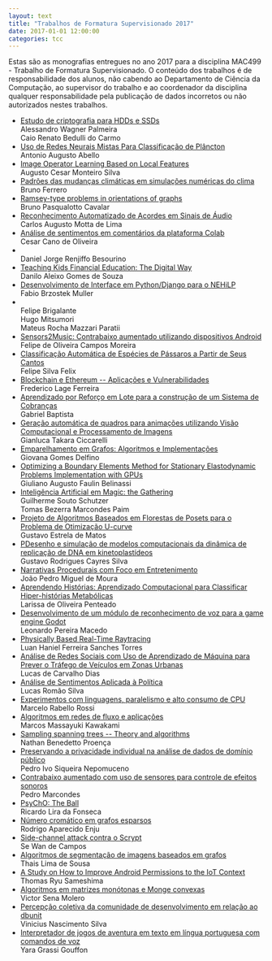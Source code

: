 ```yaml
---
layout: text
title: "Trabalhos de Formatura Supervisionado 2017"
date: 2017-01-01 12:00:00
categories: tcc
---
```

 Estas são as monografias entregues no ano 2017 para a disciplina MAC499 - Trabalho de Formatura Supervisionado. O conteúdo dos trabalhos é de responsabilidade dos alunos, não cabendo ao Departamento de Ciência da Computação, ao supervisor do trabalho e ao coordenador da disciplina qualquer responsabilidade pela publicação de dados incorretos ou não autorizados nestes trabalhos. 

<ul class="tccs collection">
<li class="collection-item"><a href="http://bcc.ime.usp.br/tccs/2017/alewag/">Estudo de criptografia para HDDs e SSDs
</a><br>Alessandro Wagner Palmeira
<br>Caio Renato Bedulli do Carmo
</li>

<li class="collection-item"><a href="http://bcc.ime.usp.br/tccs/2017/antabello/">Uso de Redes Neurais Mistas Para Classificação de Plâncton</a><br>Antonio Augusto Abello</li>

<li class="collection-item"><a href="http://bcc.ime.usp.br/tccs/2017/augmont/">Image Operator Learning Based on Local Features</a>
<br>Augusto Cesar Monteiro Silva</li>

<li class="collection-item"><a href="http://bcc.ime.usp.br/tccs/2017/brunofer/">Padrões das mudanças climáticas em simulações numéricas do clima</a><br>Bruno Ferrero</li>

<li class="collection-item"><a href="http://bcc.ime.usp.br/tccs/2017/brunopc/">Ramsey-type problems in orientations of graphs</a><br>Bruno Pasqualotto Cavalar</li>

<li class="collection-item"><a href="http://bcc.ime.usp.br/tccs/2017/carml/">Reconhecimento Automatizado de Acordes em Sinais de Áudio</a><br>Carlos Augusto Motta de Lima</li>

<li class="collection-item"><a href="http://bcc.ime.usp.br/tccs/2017/cesca/">Análise de sentimentos em comentários da plataforma Colab</a><br>Cesar Cano de Oliveira </li>

<li class="collection-item"><a href="http://bcc.ime.usp.br/tccs/2017/djren/"></a><br>Daniel Jorge Renjiffo Besourino</li>

<li class="collection-item"><a href="http://bcc.ime.usp.br/tccs/2017/danags/">Teaching Kids Financial Education: The Digital Way</a><br>Danilo Aleixo Gomes de Souza </li>

<li class="collection-item"><a href="http://bcc.ime.usp.br/tccs/2017/fabm/">Desenvolvimento de Interface em Python/Django para o NEHiLP</a><br>Fabio Brzostek Muller </li>

<li class="collection-item"><a href="http://bcc.ime.usp.br/tccs/2017/fehuma/">
</a><br>Felipe Brigalante
<br>Hugo Mitsumori
<br>Mateus Rocha Mazzari Paratii
</li>

<li class="collection-item"><a href="http://bcc.ime.usp.br/tccs/2017/fecm/">Sensors2Music: Contrabaixo aumentado utilizando dispositivos Android</a><br>Felipe de Oliveira Campos Moreira </li>

<li class="collection-item"><a href="http://bcc.ime.usp.br/tccs/2017/fesf/">Classificação Automática de Espécies de Pássaros a Partir de Seus Cantos</a><br>Felipe Silva Felix </li>

<li class="collection-item"><a href="http://bcc.ime.usp.br/tccs/2017/frelf/">Blockchain e Ethereum -- Aplicações e Vulnerabilidades</a><br>Frederico Lage Ferreira </li>

<li class="collection-item"><a href="http://bcc.ime.usp.br/tccs/2017/gabap/">Aprendizado por Reforço em Lote para a construção de um Sistema de Cobranças</a><br>Gabriel Baptista </li>

<li class="collection-item"><a href="http://bcc.ime.usp.br/tccs/2017/giatc/">Geração automática de quadros para animações utilizando Visão Computacional e Processamento de Imagens</a><br>Gianluca Takara Ciccarelli </li>

<li class="collection-item"><a href="http://bcc.ime.usp.br/tccs/2017/gigd/">Emparelhamento em Grafos: Algoritmos e Implementações </a><br>Giovana Gomes Delfino </li>

<li class="collection-item"><a href="http://bcc.ime.usp.br/tccs/2017/giafb/">Optimizing a Boundary Elements Method for Stationary Elastodynamic Problems Implementation with GPUs </a><br>Giuliano Augusto Faulin Belinassi </li>

<li class="collection-item"><a href="http://bcc.ime.usp.br/tccs/2017/guito/">Inteligência Artificial em Magic: the Gathering </a><br>Guilherme Souto Schutzer 
<br>Tomas Bezerra Marcondes Paim
</li>

<li class="collection-item"><a href="http://bcc.ime.usp.br/tccs/2017/guem/">Projeto de Algoritmos Baseados em Florestas de Posets para o Problema de Otimização U-curve </a><br>Gustavo Estrela de Matos </li>

<li class="collection-item"><a href="http://bcc.ime.usp.br/tccs/2017/gurcs/">PDesenho e simulação de modelos computacionais da dinâmica de replicação de DNA em kinetoplastídeos </a><br>Gustavo Rodrigues Cayres Silva </li>

<li class="collection-item"><a href="http://bcc.ime.usp.br/tccs/2017/jopmm/">Narrativas Procedurais com Foco em Entretenimento </a><br>João Pedro Miguel de Moura </li>

<li class="collection-item"><a href="http://bcc.ime.usp.br/tccs/2017/laop/">Aprendendo Histórias: Aprendizado Computacional para Classificar Hiper-histórias Metabólicas </a><br>Larissa de Oliveira Penteado </li>

<li class="collection-item"><a href="http://bcc.ime.usp.br/tccs/2017/leopm/">Desenvolvimento de um módulo de reconhecimento de voz para a game engine Godot </a><br>Leonardo Pereira Macedo </li>

<li class="collection-item"><a href="http://bcc.ime.usp.br/tccs/2017/luhfst/">Physically Based Real-Time Raytracing  </a><br>Luan Haniel Ferreira Sanches Torres </li>

<li class="collection-item"><a href="http://bcc.ime.usp.br/tccs/2017/lucd/">Análise de Redes Sociais com Uso de Aprendizado de Máquina para Prever o Tráfego de Veículos em Zonas Urbanas  </a><br>Lucas de Carvalho Dias</li>

<li class="collection-item"><a href="http://bcc.ime.usp.br/tccs/2017/lurs/">Análise de Sentimentos Aplicada à Política  </a><br>Lucas Romão Silva</li>

<li class="collection-item"><a href="http://bcc.ime.usp.br/tccs/2017/marr/">Experimentos com linguagens, paralelismo e alto consumo de CPU  </a><br>Marcelo Rabello Rossi </li>

<li class="collection-item"><a href="http://bcc.ime.usp.br/tccs/2017/mamk/">Algoritmos em redes de fluxo e aplicações  </a><br>Marcos Massayuki Kawakami </li>

<li class="collection-item"><a href="http://bcc.ime.usp.br/tccs/2017/nabp/">Sampling spanning trees -- Theory and algorithms  </a><br>Nathan Benedetto Proença </li>

<li class="collection-item"><a href="http://bcc.ime.usp.br/tccs/2017/peisn/">Preservando a privacidade individual na análise de dados de domínio público  </a><br>Pedro Ivo Siqueira Nepomuceno </li>

<li class="collection-item"><a href="http://bcc.ime.usp.br/tccs/2017/pem/">Contrabaixo aumentado com uso de sensores para controle de efeitos sonoros </a><br>Pedro Marcondes </li>

<li class="collection-item"><a href="http://bcc.ime.usp.br/tccs/2017/rilf/">PsyChO: The Ball </a><br>Ricardo Lira da Fonseca </li>

<li class="collection-item"><a href="http://bcc.ime.usp.br/tccs/2017/roae/">Número cromático em grafos esparsos </a><br>Rodrigo Aparecido Enju </li>

<li class="collection-item"><a href="http://bcc.ime.usp.br/tccs/2017/sewc/">Side-channel attack contra o Scrypt </a><br>Se Wan de Campos </li>

<li class="collection-item"><a href="http://bcc.ime.usp.br/tccs/2017/thals/">Algoritmos de segmentação de imagens baseados em grafos </a><br>Thais Lima de Sousa </li>

<li class="collection-item"><a href="http://bcc.ime.usp.br/tccs/2017/thors/">A Study on How to Improve Android Permissions to the IoT Context </a><br>Thomas Ryu Sameshima </li>

<li class="collection-item"><a href="http://bcc.ime.usp.br/tccs/2017/vism/">Algoritmos em matrizes monótonas e Monge convexas </a><br>Victor Sena Molero </li>

<li class="collection-item"><a href="http://bcc.ime.usp.br/tccs/2017/vins/">Percepção coletiva da comunidade de desenvolvimento em relação ao dbunit </a><br>Vinicius Nascimento Silva </li>

<li class="collection-item"><a href="http://bcc.ime.usp.br/tccs/2017/yagg/">Interpretador de jogos de aventura em texto em língua portuguesa com comandos de voz </a><br>Yara Grassi Gouffon </li>